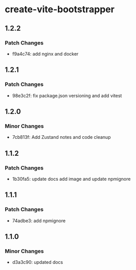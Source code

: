# create-vite-bootstrapper

## 1.2.2

### Patch Changes

- f9a4c74: add nginx and docker

## 1.2.1

### Patch Changes

- 98e3c2f: fix package.json versioning and add vitest

## 1.2.0

### Minor Changes

- 7cb813f: Add Zustand notes and code cleanup

## 1.1.2

### Patch Changes

- 1b30fa5: update docs add image and update npmignore

## 1.1.1

### Patch Changes

- 74adbe3: add npmignore

## 1.1.0

### Minor Changes

- d3a3c90: updated docs
